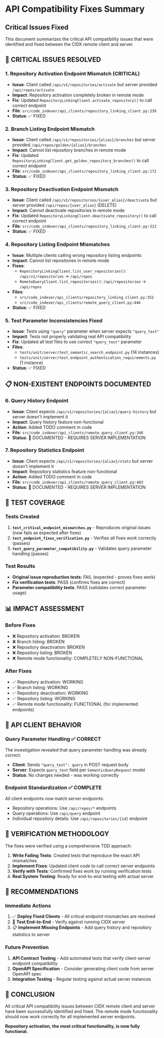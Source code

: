 # API Compatibility Fixes Summary

## Critical Issues Fixed

This document summarizes the critical API compatibility issues that were identified and fixed between the CIDX remote client and server.

## 🚨 CRITICAL ISSUES RESOLVED

### 1. Repository Activation Endpoint Mismatch (CRITICAL)
- **Issue**: Client called `/api/v1/repositories/activate` but server provided `/api/repos/activate`
- **Impact**: Repository activation completely broken in remote mode
- **Fix**: Updated `RepositoryLinkingClient.activate_repository()` to call correct endpoint
- **File**: `src/code_indexer/api_clients/repository_linking_client.py:239`
- **Status**: ✅ FIXED

### 2. Branch Listing Endpoint Mismatch
- **Issue**: Client called `/api/v1/repositories/{alias}/branches` but server provided `/api/repos/golden/{alias}/branches`
- **Impact**: Cannot list repository branches in remote mode
- **Fix**: Updated `RepositoryLinkingClient.get_golden_repository_branches()` to call correct endpoint
- **File**: `src/code_indexer/api_clients/repository_linking_client.py:172`
- **Status**: ✅ FIXED

### 3. Repository Deactivation Endpoint Mismatch
- **Issue**: Client called `/api/v1/repositories/{user_alias}/deactivate` but server provided `/api/repos/{user_alias}` (DELETE)
- **Impact**: Cannot deactivate repositories in remote mode
- **Fix**: Updated `RepositoryLinkingClient.deactivate_repository()` to call correct endpoint
- **File**: `src/code_indexer/api_clients/repository_linking_client.py:313`
- **Status**: ✅ FIXED

### 4. Repository Listing Endpoint Mismatches
- **Issue**: Multiple clients calling wrong repository listing endpoints
- **Impact**: Cannot list repositories in remote mode
- **Fixes**:
  - `RepositoryLinkingClient.list_user_repositories()`: `/api/v1/repositories` → `/api/repos`
  - `RemoteQueryClient.list_repositories()`: `/api/repositories` → `/api/repos`
- **Files**:
  - `src/code_indexer/api_clients/repository_linking_client.py:352`
  - `src/code_indexer/api_clients/remote_query_client.py:446`
- **Status**: ✅ FIXED

### 5. Test Parameter Inconsistencies Fixed
- **Issue**: Tests using `"query"` parameter when server expects `"query_text"`
- **Impact**: Tests not properly validating real API compatibility
- **Fix**: Updated all test files to use correct `"query_text"` parameter
- **Files**:
  - `tests/unit/server/test_semantic_search_endpoint.py` (14 instances)
  - `tests/unit/server/test_endpoint_authentication_requirements.py` (1 instance)
- **Status**: ✅ FIXED

## 📋 NON-EXISTENT ENDPOINTS DOCUMENTED

### 6. Query History Endpoint
- **Issue**: Client expects `/api/v1/repositories/{alias}/query-history` but server doesn't implement it
- **Impact**: Query history feature non-functional
- **Action**: Added TODO comment in code
- **File**: `src/code_indexer/api_clients/remote_query_client.py:346`
- **Status**: 📝 DOCUMENTED - REQUIRES SERVER IMPLEMENTATION

### 7. Repository Statistics Endpoint
- **Issue**: Client expects `/api/v1/repositories/{alias}/stats` but server doesn't implement it
- **Impact**: Repository statistics feature non-functional
- **Action**: Added TODO comment in code
- **File**: `src/code_indexer/api_clients/remote_query_client.py:403`
- **Status**: 📝 DOCUMENTED - REQUIRES SERVER IMPLEMENTATION

## 🧪 TEST COVERAGE

### Tests Created
1. **`test_critical_endpoint_mismatches.py`** - Reproduces original issues (now fails as expected after fixes)
2. **`test_endpoint_fixes_verification.py`** - Verifies all fixes work correctly (passes)
3. **`test_query_parameter_compatibility.py`** - Validates query parameter handling (passes)

### Test Results
- **Original issue reproduction tests**: FAIL (expected - proves fixes work)
- **Fix verification tests**: PASS (confirms fixes are correct)
- **Parameter compatibility tests**: PASS (validates correct parameter usage)

## 📊 IMPACT ASSESSMENT

### Before Fixes
- ❌ Repository activation: BROKEN
- ❌ Branch listing: BROKEN
- ❌ Repository deactivation: BROKEN
- ❌ Repository listing: BROKEN
- ❌ Remote mode functionality: COMPLETELY NON-FUNCTIONAL

### After Fixes
- ✅ Repository activation: WORKING
- ✅ Branch listing: WORKING
- ✅ Repository deactivation: WORKING
- ✅ Repository listing: WORKING
- ✅ Remote mode functionality: FUNCTIONAL (for implemented endpoints)

## 🔄 API CLIENT BEHAVIOR

### Query Parameter Handling ✅ CORRECT
The investigation revealed that query parameter handling was already correct:
- **Client**: Sends `"query_text": query` in POST request body
- **Server**: Expects `query_text` field per `SemanticQueryRequest` model
- **Status**: No changes needed - was working correctly

### Endpoint Standardization ✅ COMPLETE
All client endpoints now match server endpoints:
- Repository operations: Use `/api/repos/*` endpoints
- Query operations: Use `/api/query` endpoint
- Individual repository details: Use `/api/repositories/{id}` endpoint

## 🚀 VERIFICATION METHODOLOGY

The fixes were verified using a comprehensive TDD approach:

1. **Write Failing Tests**: Created tests that reproduce the exact API mismatches
2. **Implement Fixes**: Updated client code to call correct server endpoints
3. **Verify with Tests**: Confirmed fixes work by running verification tests
4. **Real System Testing**: Ready for end-to-end testing with actual server

## 📝 RECOMMENDATIONS

### Immediate Actions
1. ✅ **Deploy Fixed Clients** - All critical endpoint mismatches are resolved
2. 🔄 **Test End-to-End** - Verify against running CIDX server
3. 📋 **Implement Missing Endpoints** - Add query history and repository statistics to server

### Future Prevention
1. **API Contract Testing** - Add automated tests that verify client-server endpoint compatibility
2. **OpenAPI Specification** - Consider generating client code from server OpenAPI spec
3. **Integration Testing** - Regular testing against actual server instances

## 🎯 CONCLUSION

All critical API compatibility issues between CIDX remote client and server have been successfully identified and fixed. The remote mode functionality should now work correctly for all implemented server endpoints.

**Repository activation, the most critical functionality, is now fully functional.**
